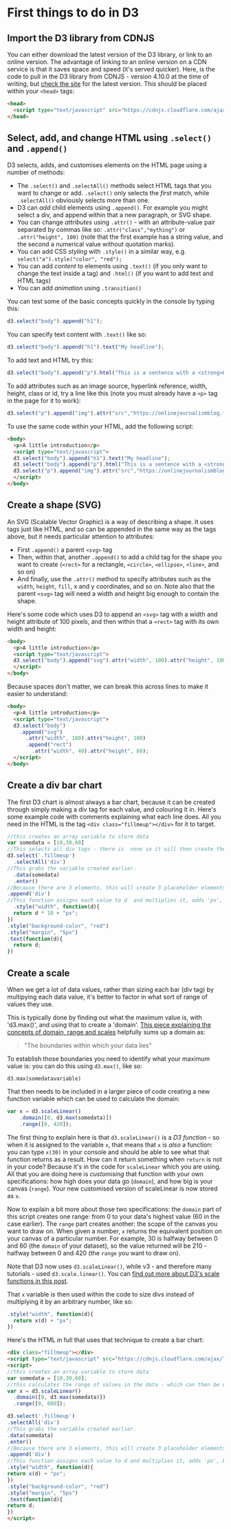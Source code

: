 # First things to do in D3

## Import the D3 library from CDNJS

You can either download the latest version of the D3 library, or link to an online version. The advantage of linking to an online version on a CDN service is that it saves space and speed (it's served quicker). Here, is the code to pull in the D3 library from CDNJS - version 4.10.0 at the time of writing, but [check the site](https://cdnjs.com/#) for the latest version. This should be placed within your `<head>` tags:

```html
<head>
  <script type="text/javascript" src="https://cdnjs.cloudflare.com/ajax/libs/d3/4.10.0/d3.min.js"></script>
</head>
```

## Select, add, and change HTML using `.select()` and `.append()`

D3 selects, adds, and customises elements on the HTML page using a number of methods:

* The `.select()` and `.selectAll()` methods select HTML tags that you want to change or add. `.select()` only selects the *first* match, while `.selectAll()` obviously selects more than one.
* D3 can *add* child elements using `.append()`. For example you might select a div, and append within that a new paragraph, or SVG shape.
* You can change *attributes* using `.attr()` - with an attribute-value pair separated by commas like so: `.attr("class","mything")` or `.attr("height", 100)` (note that the first example has a string value, and the second a numerical value without quotation marks).
* You can add CSS *styling* with `.style()` in a similar way, e.g. `select("a").style("color", "red");`
* You can add *content* to elements using `.text()` (if you only want to change the text inside a tag) and `.html()` (if you want to add text and HTML tags)
* You can add *animation* using `.transition()`

You can test some of the basic concepts quickly in the console by typing this:

```js
d3.select("body").append("h1");
```

You can specify text content with `.text()` like so:

```js
d3.select("body").append("h1").text("My headline");
```

To add text and HTML try this:

```js
d3.select("body").append("p").html("This is a sentence with a <strong>HTML tag</strong> in the middle.");
```

To add attributes such as an image source, hyperlink reference, width, height, class or id, try a line like this (note you must already have a `<p>` tag in the page for it to work):

```js
d3.select("p").append("img").attr("src","https://onlinejournalismblog.files.wordpress.com/2013/08/ojb_logojd_960x250.jpg");
```

To use the same code within your HTML, add the following script:

```html
<body>
  <p>A little introduction</p>
  <script type="text/javascript">
  d3.select("body").append("h1").text("My headline");
  d3.select("body").append("p").html("This is a sentence with a <strong>HTML tag</strong> in the middle.");
  d3.select("p").append("img").attr("src","https://onlinejournalismblog.files.wordpress.com/2013/08/ojb_logojd_960x250.jpg");
  </script>
</body>
```

## Create a shape (SVG)

An SVG (Scalable Vector Graphic) is a way of describing a shape. It uses tags just like HTML, and so can be appended in the same way as the tags above, but it needs particular attention to attributes:

* First `.append()` a parent `<svg>` tag
* Then, within that, another `.append()` to add a child tag for the shape you want to create (`<rect>` for a rectangle, `<circle>`, `<ellipse>`, `<line>`, and so on)
* And finally, use the `.attr()` method to specify attributes such as the `width`, `height`, `fill`, x and y coordinates, and so on. Note also that the parent `<svg>` tag will need a width and height big enough to contain the shape.

Here's some code which uses D3 to append an `<svg>` tag with a width and height attribute of 100 pixels, and then within that a `<rect>` tag with its own width and height:

```html
<body>
  <p>A little introduction</p>
  <script type="text/javascript">
  d3.select("body").append("svg").attr("width", 100).attr("height", 100).append("rect").attr("width", 40).attr("height", 80);
  </script>
</body>
```

Because spaces don't matter, we can break this across lines to make it easier to understand:

```html
<body>
  <p>A little introduction</p>
  <script type="text/javascript">
  d3.select("body")
    .append("svg")
      .attr("width", 100).attr("height", 100)
      .append("rect")
        .attr("width", 40).attr("height", 80);
  </script>
</body>
```

## Create a div bar chart

The first D3 chart is almost always a bar chart, because it can be created through simply making a div tag for each value, and colouring it in. Here's some example code with comments explaining what each line does. All you need in the HTML is the tag `<div class="fillmeup"></div>` for it to target.

```js
//this creates an array variable to store data
var somedata = [10,30,60]
//This selects all div tags - there is  none so it will then create them
d3.select('.fillmeup')
  .selectAll('div')
//This grabs the variable created earlier.
  .data(somedata)
  .enter()
//Because there are 3 elements, this will create 3 placeholder elements
.append('div')
//This function assigns each value to d  and multiplies it, adds 'px', before inserting it as the value for 'width'
  .style("width", function(d){
  return d * 10 + "px";
})
.style("background-color", "red")
.style("margin", "5px")
.text(function(d){
  return d;
})
```

## Create a scale

When we get a lot of data values, rather than sizing each bar (div tag) by multipying each data value, it's better to factor in what sort of range of values they use.

This is typically done by finding out what the maximum value is, with 'd3.max()', and using that to create a 'domain'. [This piece explaining the concepts of domain, range and scales](http://javascript.tutorialhorizon.com/2015/01/17/d3-fundamentals-understanding-domain-range-and-scales-in-d3js/) helpfully sums up a domain as:

> "The boundaries within which your data lies"

To establish those boundaries you need to identify what your maximum value is: you can do this using `d3.max()`, like so:

`d3.max(somedatavariable)`

That then needs to be included in a larger piece of code creating a new function variable which can be used to calculate the domain:

```js
var x = d3.scaleLinear()
    .domain([0, d3.max(somedata)])
    .range([0, 420]);
```

The first thing to explain here is that `d3.scaleLinear()` is a *D3 function* - so when it is assigned to the variable `x`, that means that `x` is *also* a function: you can type `x(30)` in your console and should be able to see what that function returns as a result. How can it return something when `return` is not in your code? Because it's in the code for `scaleLinear` which you are using. All that you are doing here is *customising* that function with your own specifications: how high does your data go (`domain`), and how big is your canvas (`range`). Your new customised version of scaleLinear is now stored as `x`.

Now to explain a bit more about those two specifications: the `domain` part of this script creates one range: from 0 to your data's highest value (60 in the case earlier). The `range` part creates another: the scope of the canvas you want to draw on. When given a number, `x` returns the equivalent position on your canvas of a particular number. For example, 30 is halfway between 0 and 60 (the `domain` of your dataset), so the value returned will be 210 - halfway between 0 and 420 (the `range` you want to draw on).

Note that D3 now uses `d3.scaleLinear()`, while v3 - and therefore many tutorials - used `d3.scale.linear()`. You can [find out more about D3's scale functions in this post](http://d3indepth.com/scales/).

That `x` variable is then used within the code to size divs instead of multiplying it by an arbitrary number, like so:

```js
.style("width", function(d){
  return x(d) + "px";
})
```

Here's the HTML in full that uses that technique to create a bar chart:

```html
<div class="fillmeup"></div>
<script type="text/javascript" src="https://cdnjs.cloudflare.com/ajax/libs/d3/4.10.0/d3.min.js"></script>
<script>
//this creates an array variable to store data
var somedata = [10,30,60];
//this calculates the range of values in the data - which can then be used below
var x = d3.scaleLinear()
  .domain([0, d3.max(somedata)])
  .range([0, 600]);

d3.select('.fillmeup')
.selectAll('div')
//This grabs the variable created earlier.
.data(somedata)
.enter()
//Because there are 3 elements, this will create 3 placeholder elements
.append('div')
//This function assigns each value to d and multiplies it, adds 'px', before inserting it as the value for 'width'
.style("width", function(d){
return x(d) + "px";
})
.style("background-color", "red")
.style("margin", "5px")
.text(function(d){
return d;
})
</script>
```
